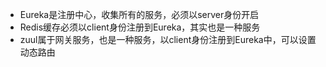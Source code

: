 - Eureka是注册中心，收集所有的服务，必须以server身份开启
- Redis缓存必须以client身份注册到Eureka，其实也是一种服务
- zuul属于网关服务，也是一种服务，以client身份注册到Eureka中，可以设置动态路由